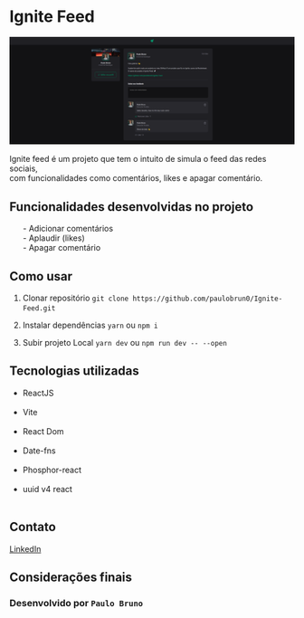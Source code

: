 # Ignite Feed

<img src="/wallpaper.png" alt="wallpaper do projeto Ignite Feed" />

Ignite feed é um projeto que tem o intuito de simula o feed das redes sociais,<br> com funcionalidades como comentários, likes e apagar comentário.

## Funcionalidades desenvolvidas no projeto

<ul>
  - Adicionar comentários<br>
  - Aplaudir (likes)<br>
  - Apagar comentário<br>
</ul>

## Como usar

1. Clonar repositório
   `git clone https://github.com/paulobrun0/Ignite-Feed.git `

2. Instalar dependências
   `yarn` ou `npm i`

3. Subir projeto Local
   `yarn dev` ou `npm run dev -- --open`

## Tecnologias utilizadas

<ul>
  <li>ReactJS</li><br>
  <li>Vite</li><br>
  <li>React Dom</li><br>
  <li>Date-fns</li><br>
  <li>Phosphor-react</li><br>
  <li>uuid v4 react</li><br>
</ul>

## Contato

[LinkedIn](https://www.linkedin.com/in/paulobrun0/)

## Considerações finais

### Desenvolvido por `Paulo Bruno`
